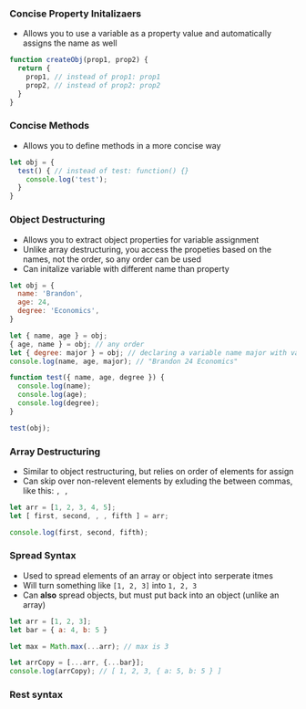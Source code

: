 ### Concise Property Initalizaers ###
- Allows you to use a variable as a property value and automatically assigns the name as well
```javascript
function createObj(prop1, prop2) {
  return {
    prop1, // instead of prop1: prop1
    prop2, // instead of prop2: prop2
  }
}
```

### Concise Methods ###
- Allows you to define methods in a more concise way
```javascript
let obj = {
  test() { // instead of test: function() {}
    console.log('test');
  }
}
```

### Object Destructuring ###
- Allows you to extract object properties for variable assignment
- Unlike array destructuring, you access the propeties based on the names, not the order, so any order can be used
- Can initalize variable with different name than property
```javascript
let obj = {
  name: 'Brandon',
  age: 24,
  degree: 'Economics',
}

let { name, age } = obj;
{ age, name } = obj; // any order
let { degree: major } = obj; // declaring a variable name major with value of obj.degree
console.log(name, age, major); // "Brandon 24 Economics"

function test({ name, age, degree }) {
  console.log(name);
  console.log(age);
  console.log(degree);
}

test(obj);
```

### Array Destructuring ###
- Similar to object restructuring, but relies on order of elements for assign
- Can skip over non-relevent elements by exluding the between commas, like this: `, ,`
```javascript
let arr = [1, 2, 3, 4, 5];
let [ first, second, , , fifth ] = arr;

console.log(first, second, fifth);
```

### Spread Syntax ###
- Used to spread elements of an array or object into serperate itmes
- Will turn something like `[1, 2, 3]` into `1, 2, 3`
- Can **also** spread objects, but must put back into an object (unlike an array)
```javascript
let arr = [1, 2, 3];
let bar = { a: 4, b: 5 }

let max = Math.max(...arr); // max is 3

let arrCopy = [...arr, {...bar}];
console.log(arrCopy); // [ 1, 2, 3, { a: 5, b: 5 } ]
```
### Rest syntax ###

